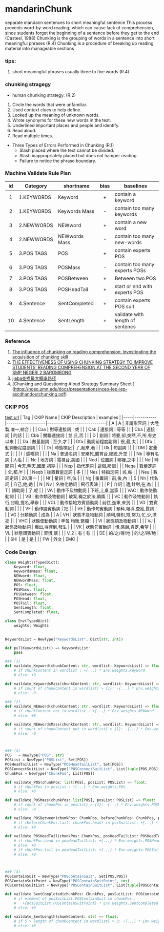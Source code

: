 # mandarinChunk
separate mandarin sentences to short meaningful sentence
This process prevents word-by-word reading, which can cause lack of comprehension, 
since students forget the beginning of a sentence before they get to the end (Casteel, 1988)
Chunking is the grouping of words in a sentence into short meaningful phrases (R.4)
Chunking is a procedure of breaking up reading material into manageable sections


### tips:
1. short meaningful phrases usually three to five words (R.4)


### chunking stragegy
  - human chunking strategy: (R.2)
1. Circle the words that were unfamiliar. <KEYWORDS WEIGHT>
2. Used context clues to help define.  <POS TAGS>
3. Looked up the meaning of unknown words.  <NEW-Words WEIGHT>
4. Wrote synonyms for these new words in the text. <NEW-Words WEIGHT>
5. Underlined important places and people and identify.  <POS TAGS>
6. Read aloud. <sentence smooth>
7. Read multiple times. <sentence smooth>

- Three Types of Errors Performed in Chunking (R.1)
  - Slash placed where the text cannot be divided. <sentence smooth>
  - Slash inappropriately placed but does not hamper reading.
  - Failure to notice the phrase boundary.  <sentence format>
	
	


### Machine Vaildate Rule Plan
|  id    |  Category    |  shortname      |  bias |  baselines                       |
| :----: | ----         | ----            | :----:| ----                             |
| 1      |  1.KEYWORDS  | Keyword         | +     | contain a keyword                |
| 2      |  1.KEYWORDS  | Keywords Mass   | -     | contain too many keywords        |
| 3      |  2.NEWWORDS  | NEWword         | +     | contain a new word               |
| 4      |  2.NEWWORDS  | NEWwords Mass   | -     | contain too many new-words       |
| 5      |  3.POS TAGS  | POS             | +     | contain experts POS              |
| 6      |  3.POS TAGS  | POSMass         | -     | contain too many experts POSs    |
| 7      |  3.POS TAGS  | POSBetween      | +     | Between two POS                  |
| 8      |  3.POS TAGS  | POSHeadTail     | +     | start or end with experts POS    | 
| 9      |  4.Sentence  | SentCompleted   | +     | contain experts POS suit         | 
| 10     |  4.Sentence  | SentLength      | +     | vaildate with length of sentencs | 

### Reference

1. [The influence of chunking on reading comprehension: Investigating the acquisition of chunking skill](https://www.researchgate.net/publication/289208481_The_influence_of_chunking_on_reading_comprehension_Investigating_the_acquisition_of_chunking_skill)
2. [THE EFFECTIVENESS OF USING CHUNKING STRATEGY TO IMPROVE STUDENTS’ READING COMPREHENSION AT THE SECOND YEAR OF SMP NEGERI 2 BAROMBONG](https://www.researchgate.net/publication/323395900_THE_EFFECTIVENESS_OF_USING_CHUNKING_STRATEGY_TO_IMPROVE_STUDENTS'_READING_COMPREHENSION_AT_THE_SECOND_YEAR_OF_SMP_NEGERI_2_BAROMBONG)
3. [jieba查找最大概率路径](https://blog.csdn.net/Claire_Mk/article/details/122031761)
4. [Chunking and Questioning Aloud Strategy Summary Sheet ] (https://nceo.umn.edu/docs/presentations/nceo-lep-iep-ascdhandoutchunking.pdf)

### CKIP POS
[test url](https://ckip.iis.sinica.edu.tw/service/corenlp/)
| Tag | CKIP Name | CKIP Description   | examples                     |
|-----|-----------|--------------------|------------------------------|
| A   | A         | 非謂形容詞         | 大陸製,唯一,綜合             |
|     | Caa       | 對等連接詞         | 或                           |
|     | Cab       | 連接詞             | 等等                         |
|     | Cba       | 連接詞             | 的話                         |
|     | Cbb       | 關聯連接詞         | 並,且,而                     |
|     | D         | 副詞               | 將要,卻,突然,不,所,有史以來  |
|     | Da        | 數量副詞           | 至少,才                      |
|     | Dfa       | 動詞前程度副詞     | 很,最,太                     |
|     | Dfb       | 動詞後程度副詞     |                              |
|     | Di        | 時態標記           | 了,起來,著                   |
|     | Dk        | 句副詞             |                              |
|     | DM        | 定量式             |                              |
|     | I         | 感嘆詞             |                              |
|     | Na        | 普通名詞           | 安樂死,體育台,總統,升空      |
|     | Nb        | 專有名詞           | 人名                         |
|     | Nc        | 地方詞             | 電視台,美國                  |
|     | Ncd       | 位置詞             | 哪裡,之中                    |
|     | Nd        | 時間詞             | 今天,明天,國慶,初期          |
|     | Nep       | 指代定詞           | 這個,那個                    |
|     | Neqa      | 數量定詞           | 全,都,半                     |
|     | Neqb      | 後置數量定詞       | 多                           |
|     | Nes       | 特指定詞           | 該,每                        |
|     | Neu       | 數詞定詞           | 20,第一                      |
|     | Nf        | 量詞               | 年,位                        |
|     | Ng        | 後置詞             | 前,後,內                     |
|  S  | Nh        | 代名詞             | 自己,他,她                   |
|  N  | Nv        | 名物化動詞         | 飛行表演                     |
|     | P         | 介詞               | 遭,針對,在,為                |
|     | T         | 語助詞             | 了,呢                        |
|     | VA        | 動作不及物動詞     | 下班,上桌,當家               |
|     | VAC       | 動作使動動詞       |                              |
|     | VB        | 動作類及物動詞     | 破案,繩之於法,頒獎           |
|     | VC        | 動作及物動詞       | 執行,封殺,提名,舉辦          |
|     | VCL       | 動作接地方賓語動詞 | 前往,進軍,來到               |
|     | VD        | 雙賓動詞           |                              |
|     | VF        | 動作謂賓動詞       | 把                           |
|     | VE        | 動作句賓動詞       | 預料,報導,查獲,質詢          |
|     | VG        | 分類動詞           | 成為                         |
| A   | VH        | 狀態不及物動詞     | 順利,特別,短,努力,忙,少,漂亮 |
|     | VHC       | 狀態使動動詞       | 辛苦,均衡,緊繃               |
|     | VI        | 狀態類及物動詞     |                              |
|     | VJ        | 狀態及物動詞       | 爆出,得罪到,發生             |
|     | VK        | 狀態句賓動詞       | 懂,感謝,肯定,希望            |
|     | VL        | 狀態謂賓動詞       | 習慣,讓                      |
|     | V_2       | 有                 | 有                           |
|     | DE        | 的/之/得/地        | 的/之/得/地                  |
|     | SHI       | 是                 | 是                           |
|     | FW        | 外文               | EMO                          |

### Code Design

``` python
class Weights(TypedDict):
	Keyword: float,
	KeywordsMass: float,
	NEWword: float,
	NEWwordMass: float,
	POS: float,
	POSMass: float,
	POSBetween: float,
	POSHead: float,
	POSTail: float,
	SentLength: float,
	SentCompleted: float,

class Env(TypedDict):
	weights: Weights
	
	
KeywordsList = NewType("KeywordsList", Dict[str, int])

def pullKeywordsList() => KeywordsList:
	pass

### (1)
def vaildate_Keyword(chunkContent: str, wordlist: KeywordsList) => float:
	# if chunkContent in wordlist : +{...} * Env.weights.Keyword
	# else: +0

def vaildate_KeywordsMass(chunkContent: str, wordlist: KeywordsList) => float:
	# if count of chunkContent in wordlist} > {1}: -{...} * Env.weights.KeywordsMass
	# else: -0
	
### (2)
def vaildate_NEWword(chunkContent: str, wordlist: KeywordsList) => float:
	# if chunkContent not in wordlist : +{...} * Env.weights.NEWword
	# else: +0

def vaildate_NEWwordsMass(chunkContent: str, wordlist: KeywordsList) => float:
	# if count of chunkContent not in wordlist} > {1}: -{...} * Env.weights.NEWwordMass
	# else: -0



### (3)
POS   = NewType("POS", str)
POSList = NewType("POSList", Set[POS])
POSHeadTailList = NewType("POSHeadTailList", Set[POS])
POSConnectSuitList = NewType("POSConnectSuitList", List[tuple[POS,POS]])
ChunkPos = NewType("ChunkPos", List[POS]) 

def vaildate_POS(chunkPos: list[POS], posList: POSList) => float:
	# if chunkPos in posList : +{...} * Env.weights.POS
	# else: +0

def vaildate_POSMass(chunkPos: list[POS], posList: POSList) => float:
	# if count of chunkPos in posList} > {1}: -{...} * Env.weights.POSMass
	# else: -0

def vaildate_POSBetween(chunkPos: ChunkPos, beforeChunkPos: ChunkPos, posSuitList: POSConnectSuitList) => float:
	# if (beforeChunkPos.tail, chunkPos.head) in posSuitList: +{...} * Env.weights.POSBetween
	# else: +0
	
def vaildate_POSHeadTail(chunkPos: ChunkPos, posHeadTailList: POSHeadTailList) => float:
	# if chunkPos.head in posHeadTailList: +{...} * Env.weights.POSHead
	# else: +0
	# if chunkPos.tail in posHeadTailList: +{...} * Env.weights.POSTail
	# else: +0



### (4)
POSContainSuit = NewType("POSContainSuit", Set[POS,POS])
POSContainSuitPoint = NewType("POSContainSuitPoint", int)
POSContainSuitList = NewType("POSContainSuitList", List[tuple[POSContainSuit,POSContainSuitPoint]])

def vaildate_SentCompleted(chunkPos: ChunkPos, posSuitList: POSContainSuitList) => float:
	# if element of posSuitList.POSContainSuit in chunkPos : 
	#	+{posSuitList.POSContainSuitPoint} * Env.weights.SentCompleted
	# else: +0

def vaildate_SentLength(chunkContent: str) => float:
	# if 5 > length of chunkContent in wordlist} > 3: +{...} * Env.weights.SentLength
	# else: +0
```
